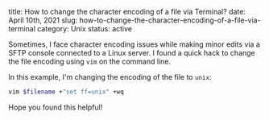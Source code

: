 title: How to change the character encoding of a file via Terminal?
date: April 10th, 2021
slug: how-to-change-the-character-encoding-of-a-file-via-terminal
category: Unix
status: active

Sometimes, I face character encoding issues while making minor edits via a SFTP console connected to a Linux server. I found a quick hack to change the file encoding using `vim` on the command line.

In this example, I'm changing the encoding of the file to `unix`:

```bash
vim $filename +"set ff=unix" +wq
```

Hope you found this helpful!